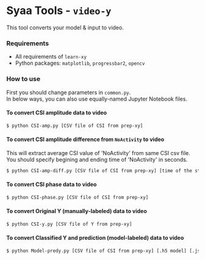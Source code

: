 # Syaa Tools - `video-y`

This tool converts your model & input to video.

### Requirements

-   All requirements of `learn-xy`
-   Python packages: `matplotlib`, `progressbar2`, `opencv`

### How to use

First you should change parameters in `common.py`.\
In below ways, you can also use equally-named Jupyter Notebook files.

#### To convert CSI amplitude data to video

```bash
$ python CSI-amp.py [CSV file of CSI from prep-xy]
```

#### To convert CSI amplitude difference from `NoActivity` to video

This will extract average CSI value of 'NoActivity' from same CSI csv file.\
You should specify begining and ending time of 'NoActivity' in seconds.

```bash
$ python CSI-amp-diff.py [CSV file of CSI from prep-xy] [time of the start of NoActivity] [time of the end of NoActivity]
```

#### To convert CSI phase data to video

```bash
$ python CSI-phase.py [CSV file of CSI from prep-xy]
```

#### To convert Original Y (manually-labeled) data to video

```bash
$ python CSI-y.py [CSV file of Y from prep-xy]
```

#### To convert Classified Y and prediction (model-labeled) data to video

```bash
$ python Model-predy.py [CSV file of CSI from prep-xy] [.h5 model] [.json or .yml model properties file]
```
